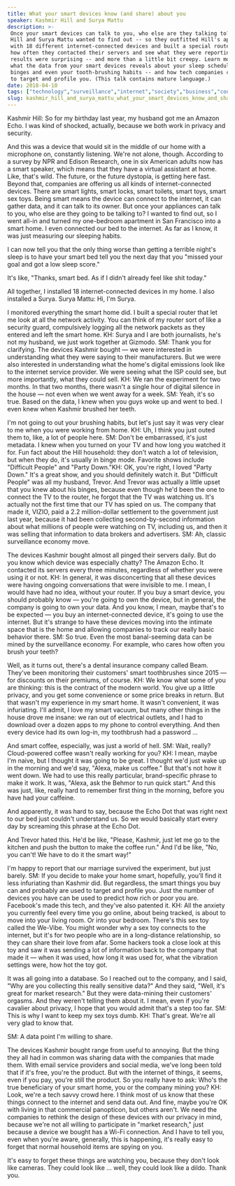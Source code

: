 ```yaml
---
title: What your smart devices know (and share) about you
speaker: Kashmir Hill and Surya Mattu
description: >-
 Once your smart devices can talk to you, who else are they talking to? Kashmir
 Hill and Surya Mattu wanted to find out -- so they outfitted Hill's apartment
 with 18 different internet-connected devices and built a special router to track
 how often they contacted their servers and see what they were reporting back. The
 results were surprising -- and more than a little bit creepy. Learn more about
 what the data from your smart devices reveals about your sleep schedule, TV
 binges and even your tooth-brushing habits -- and how tech companies could use it
 to target and profile you. (This talk contains mature language.)
date: 2018-04-10
tags: ["technology","surveillance","internet","society","business","consumerism"]
slug: kashmir_hill_and_surya_mattu_what_your_smart_devices_know_and_share_about_you
---
```


Kashmir Hill: So for my birthday last year, my husband got me an Amazon Echo. I was kind
of shocked, actually, because we both work in privacy and security.

And this was a device that would sit in the middle of our home with a microphone on,
constantly listening. We're not alone, though. According to a survey by NPR and Edison
Research, one in six American adults now has a smart speaker, which means that they have a
virtual assistant at home. Like, that's wild. The future, or the future dystopia, is
getting here fast. Beyond that, companies are offering us all kinds of internet-connected
devices. There are smart lights, smart locks, smart toilets, smart toys, smart sex toys.
Being smart means the device can connect to the internet, it can gather data, and it can
talk to its owner. But once your appliances can talk to you, who else are they going to be
talking to? I wanted to find out, so I went all-in and turned my one-bedroom apartment in
San Francisco into a smart home. I even connected our bed to the internet. As far as I
know, it was just measuring our sleeping habits.

I can now tell you that the only thing worse than getting a terrible night's sleep is to
have your smart bed tell you the next day that you "missed your goal and got a low sleep
score."

It's like, "Thanks, smart bed. As if I didn't already feel like shit today."

All together, I installed 18 internet-connected devices in my home. I also installed a
Surya. Surya Mattu: Hi, I'm Surya.

I monitored everything the smart home did. I built a special router that let me look at
all the network activity. You can think of my router sort of like a security guard,
compulsively logging all the network packets as they entered and left the smart home. KH:
Surya and I are both journalists, he's not my husband, we just work together at
Gizmodo. SM: Thank you for clarifying. The devices Kashmir bought — we were interested in
understanding what they were saying to their manufacturers. But we were also interested in
understanding what the home's digital emissions look like to the internet service
provider. We were seeing what the ISP could see, but more importantly, what they could
sell. KH: We ran the experiment for two months. In that two months, there wasn't a single
hour of digital silence in the house — not even when we went away for a week. SM: Yeah,
it's so true. Based on the data, I knew when you guys woke up and went to bed. I even knew
when Kashmir brushed her teeth.

I'm not going to out your brushing habits, but let's just say it was very clear to me when
you were working from home. KH: Uh, I think you just outed them to, like, a lot of people
here. SM: Don't be embarrassed, it's just metadata. I knew when you turned on your TV and
how long you watched it for. Fun fact about the Hill household: they don't watch a lot of
television, but when they do, it's usually in binge mode. Favorite shows include
"Difficult People" and "Party Down."KH: OK, you're right, I loved "Party Down." It's a
great show, and you should definitely watch it. But "Difficult People" was all my husband,
Trevor. And Trevor was actually a little upset that you knew about his binges, because
even though he'd been the one to connect the TV to the router, he forgot that the TV was
watching us. It's actually not the first time that our TV has spied on us. The company that
made it, VIZIO, paid a 2.2 million-dollar settlement to the government just last year,
because it had been collecting second-by-second information about what millions of people
were watching on TV, including us, and then it was selling that information to data
brokers and advertisers. SM: Ah, classic surveillance economy move.

The devices Kashmir bought almost all pinged their servers daily. But do you know which
device was especially chatty? The Amazon Echo. It contacted its servers every three
minutes, regardless of whether you were using it or not. KH: In general, it was
disconcerting that all these devices were having ongoing conversations that were invisible
to me. I mean, I would have had no idea, without your router. If you buy a smart device,
you should probably know — you're going to own the device, but in general, the company is
going to own your data. And you know, I mean, maybe that's to be expected — you buy an
internet-connected device, it's going to use the internet. But it's strange to have these
devices moving into the intimate space that is the home and allowing companies to track
our really basic behavior there. SM: So true. Even the most banal-seeming data can be mined
by the surveillance economy. For example, who cares how often you brush your
teeth?

Well, as it turns out, there's a dental insurance company called Beam. They've been
monitoring their customers' smart toothbrushes since 2015 — for discounts on their
premiums, of course. KH: We know what some of you are thinking: this is the contract of the
modern world. You give up a little privacy, and you get some convenience or some price
breaks in return. But that wasn't my experience in my smart home. It wasn't convenient, it
was infuriating. I'll admit, I love my smart vacuum, but many other things in the house
drove me insane: we ran out of electrical outlets, and I had to download over a dozen apps
to my phone to control everything. And then every device had its own log-in, my toothbrush
had a password ...

And smart coffee, especially, was just a world of hell. SM: Wait, really? Cloud-powered
coffee wasn't really working for you? KH: I mean, maybe I'm naive, but I thought it was
going to be great. I thought we'd just wake up in the morning and we'd say, "Alexa, make
us coffee." But that's not how it went down. We had to use this really particular,
brand-specific phrase to make it work. It was, "Alexa, ask the Behmor to run quick start."
And this was just, like, really hard to remember first thing in the morning, before you
have had your caffeine.

And apparently, it was hard to say, because the Echo Dot that was right next to our bed
just couldn't understand us. So we would basically start every day by screaming this
phrase at the Echo Dot.

And Trevor hated this. He'd be like, "Please, Kashmir, just let me go to the kitchen and
push the button to make the coffee run." And I'd be like, "No, you can't! We have to do it
the smart way!"

I'm happy to report that our marriage survived the experiment, but just barely. SM: If you
decide to make your home smart, hopefully, you’ll find it less infuriating than Kashmir
did. But regardless, the smart things you buy can and probably are used to target and
profile you. Just the number of devices you have can be used to predict how rich or poor
you are. Facebook's made this tech, and they've also patented it. KH: All the anxiety you
currently feel every time you go online, about being tracked, is about to move into your
living room. Or into your bedroom. There's this sex toy called the We-Vibe. You might
wonder why a sex toy connects to the internet, but it's for two people who are in a
long-distance relationship, so they can share their love from afar. Some hackers took a
close look at this toy and saw it was sending a lot of information back to the company
that made it — when it was used, how long it was used for, what the vibration settings
were, how hot the toy got.

It was all going into a database. So I reached out to the company, and I said, "Why are
you collecting this really sensitive data?" And they said, "Well, it's great for market
research." But they were data-mining their customers' orgasms. And they weren't telling
them about it. I mean, even if you're cavalier about privacy, I hope that you would admit
that's a step too far. SM: This is why I want to keep my sex toys dumb. KH: That's great.
We're all very glad to know that.

SM: A data point I'm willing to share.

The devices Kashmir bought range from useful to annoying. But the thing they all had in
common was sharing data with the companies that made them. With email service providers
and social media, we've long been told that if it's free, you're the product. But with the
internet of things, it seems, even if you pay, you're still the product. So you really
have to ask: Who's the true beneficiary of your smart home, you or the company mining
you? KH: Look, we're a tech savvy crowd here. I think most of us know that these things
connect to the internet and send data out. And fine, maybe you're OK with living in that
commercial panopticon, but others aren't. We need the companies to rethink the design of
these devices with our privacy in mind, because we're not all willing to participate in
"market research," just because a device we bought has a Wi-Fi connection. And I have to
tell you, even when you're aware, generally, this is happening, it's really easy to forget
that normal household items are spying on you.

It's easy to forget these things are watching you, because they don't look like cameras.
They could look like ... well, they could look like a dildo. Thank you.

<!--
ad_duration=3.33
comment_count=35
event="TED2018"
external_start_time=0
has_talk_citation=1
intro_duration=11.82
is_subtitle_required="False"
is_talk_featured="True"
language="en"
language_swap="False"
native_language="en"
number_of_related_talks=6
number_of_speakers=2
number_of_subtitled_videos=25
number_of_tags=6
number_of_talk_download_languages=25
number_of_talk_more_resources=0
number_of_talk_recommendations=1
number_of_talks_take_actions=0
post_ad_duration=0.83
published_timestamp="2018-07-18 14:57:18"
recording_date="2018-04-10"
speaker_description="Technology journalist"
speaker_is_published=1
speaker_name="Kashmir Hill and Surya Mattu"
talk_more_resources=[]
talk_name="What your smart devices know (and share) about you"
talk_recommendations_blurb="More resources curated by Kashmir Hill and Surya Mattu"
talks_tags=["technology","surveillance","internet","society","business","consumerism"]
talks_take_action=[]
url_audio="https://download.ted.com/talks/KashmirHillandSuryaMattu_2018.mp3?apikey=acme-roadrunner"
url_photo_speaker="https://pe.tedcdn.com/images/ted/355f94bf4ce95bb221f183faed77dc38daed913f_254x191.jpg"
url_photo_talk="https://s3.amazonaws.com/talkstar-photos/uploads/f609862f-00dd-459e-bcb0-f3258c0059b1/KashmirHillandSuryaMattu_2018-embed.jpg"
url_webpage="https://www.ted.com/talks/kashmir_hill_and_surya_mattu_what_your_smart_devices_know_and_share_about_you"
video_type_name="TED Stage Talk"
-->